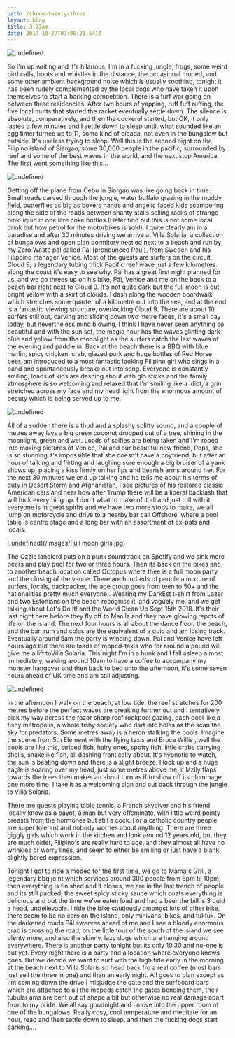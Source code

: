 ```yaml
---
path: /three-twenty-three
layout: blog
title: 3.23am
date: 2017-10-27T07:06:21.541Z
---
```

![undefined](/images/IMG_3651.JPG)

So I'm up writing and it's hilarious, I'm in a fucking jungle, frogs, some weird bird calls, hoots and whistles in the distance, the occasional moped, and some other ambient background noise which is usually soothing, tonight it has been rudely complemented by the local dogs who have taken it upon themselves to start a barking competition. There is a turf war going on between three residencies. After two hours of yapping, ruff fuff ruffing, the five local mutts that started the racket eventually settle down. The silence is absolute, comparatively, and then the cockerel started, but OK, it only lasted a few minutes and I settle down to sleep until, what sounded like an egg timer turned up to 11, some kind of cicada, not even in the bungalow but outside. It's useless trying to sleep. Well this is the second night on the Filipino island of Siargao, some 30,000 people in the pacific, surrounded by reef and some of the best waves in the world, and the next stop America. The first went something like this...

![undefined](/images/IMG_3770.JPG)

Getting off the plane from Cebu in Siargao was like going back in time. Small roads carved through the jungle, water buffalo grazing in the muddy field, butterflies as big as boxers hands and angelic faced kids scampering along the side of the roads between shanty stalls selling racks of strange pink liquid in one litre coke bottles.(I later find out this is not some local drink but how petrol for the motorbikes is sold). I quite clearly am in a paradise and after 30 minutes driving we arrive at Villa Solaria, a collection of bungalows and open plan dormitory nestled next to a beach and run by my Zero Waste pal called Päl (pronounced Paul), from Sweden and his Filippino manager Venice. Most of the guests are surfers on the circuit, Cloud 9, a legendary tubing thick Pacific reef wave just a few kilometres along the coast it's easy to see why. Päl has a great first night planned for us, and we go threes up on his bike, Päl, Venice and me on the back to a beach bar right next to Cloud 9. It's not quite dark but the full moon is out, bright yellow with a skirt of clouds. I dash along the wooden boardwalk which stretches some quarter of a kilometre out into the sea, and at the end is a fantastic viewing structure, overlooking Cloud 9. There are about 10 surfers still out, carving and sliding down two metre faces, it's a small day today, but nevertheless mind blowing, I think I have never seen anything so beautiful and with the sun set, the magic hour has the waves glinting dark blue and yellow from the moonlight as the surfers catch the last waves of the evening and paddle in. Back at the beach there is a BBQ with blue marlin, spicy chicken, crab, glazed pork and huge bottles of Red Horse beer, am introduced to a most fantastic looking Filipino girl who sings in a band and spontaneously breaks out into song. Everyone is constantly smiling, loads of kids are dashing about with glo sticks and the family atmosphere is so welcoming and relaxed that I'm smiling like a idiot, a grin stretched across my face and my head light from the enormous amount of beauty which is being served up to me. 

![undefined](/images/IMG_3636.JPG)

All of a sudden there is a thud and a splashy splitty sound, and a couple of metres away lays a big green coconut dropped out of a tree, shining in the moonlight, green and wet. Loads of selfies are being taken and I'm roped into making pictures of Venice, Päl and our beautiful new friend, Pops, she is so stunning it's impossible that she doesn't have a boyfriend, but after an hour of talking and flirting and laughing sure enough a big bruiser of a yank shows up, placing a kiss firmly on her lips and bearish arms around her. For the next 30 minutes we end up talking and he tells me about his terms of duty in Desert Storm and Afghanistan, I see pictures of his restored classic American cars and hear how after Trump there will be a liberal backlash that will fuck everything up. I don't what to make of it all and just roll with it, everyone is in great spirits and we have two more stops to make, we all jump on motorcycle and drive to a nearby bar call Offshore, where a pool table is centre stage and a long bar with an assortment of ex-pats and locals. 

![undefined](/images/Full moon girls.jpg)

The Ozzie landlord puts on a punk soundtrack on Spotify and we sink more beers and play pool for two or three hours. Then its back on the bikes and to another beach location called Octopus where thee is a full moon party and the closing of the venue. There are hundreds of people a mixture of surfers, locals, backpacker, the age group goes from teen to 50+ and the nationalities pretty much everyone,. Wearing my DarkEst t-shirt from Lazer and two Estonians on the beach recognise it, and vaguely me, and we get talking about Let's Do It! and the World Clean Up Sept 15th 2018. It's their last night here before they fly off to Manila and they have glowing repots of life on the island. The next four hours is all about the dance floor, the beach, and the bar, rum and colas are the equivalent of a quid and am losing track. Eventually around 5am the party is winding down, Pal and Venice have left hours ago but there are loads of moped-taxis who for around a pound will give me a lift toVilla Solaria. This night I'm in a bunk and I fall asleep almost immediately, waking around 10am to have a coffee to accompany my monster hangover and then back to bed unto the afternoon, it's some seven hours ahead of UK time and am still adjusting.

![undefined](/images/IMG_3830.JPG)

In the afternoon I walk on the beach, at low tide, the reef stretches for 200 metres before the perfect waves are breaking further out and I tentatively pick my way across the razor sharp reef rockpool gazing, each pool like a fishy metropolis, a whole fishy society who dart into holes as the scan the sky for predators. Some metres away is a heron stalking the pools. Imagine the scene from 5th Element with the flying taxis and Bruce Willis , well the pools are like this, striped fish, hairy ones, spotty fish, little crabs carrying shells, snakelike fish, all dashing frantically about. It's hypnotic to watch, the sun is beating down and there is a slight breeze. I look up and a huge eagle is soaring over my head, just some metres above me, it lazily flaps towards the trees then makes an about turn as if to show off its plummage one more time. I take it as a welcoming sign and cut back through the jungle to Villa Solaria.

There are guests playing table tennis, a French skydiver and his friend locally know as a bayot, a man but very effeminate, with little weird pointy breasts from the hormones but still a cock. For a catholic country people are super tolerant and nobody worries about anything. There are three giggly girls which work in the kitchen and look around 12 years old, but they are much older, Filipino's are really hard to age, and they almost all have no wrinkles or worry lines, and seem to either be smiling or just have a blank slightly bored expression.

Tonight I got to ride a moped for the first time, we go to Mama's Grill, a legendary bbq joint which services around 300 people from 6pm til 10pm, then everything is finished and it closes, we are in the last trench of people and its still packed, the sweet spicy sticky sauce which coats everything is delicious and but the time we've eaten load and had a beer the bill is 3 quid a head, unbelievable. I ride the bike cautiously amongst lots of other bike, there seem to be no cars on the island, only minivans, bikes, and tuktuk. On the darkened roads Päl swerves ahead of me and I see a bloody enormous crab is crossing the road, on the little tour of the south of the island we see plenty more, and also the skinny, lazy dogs which are hanging around everywhere. There is another party tonight but its only 10.30 and no-one is out yet. Every night there is a party and a location where everyone knows goes. But we decide we want to surf with the high tide early in the morning at the beach next to Villa Solaris so head back fro a real coffee (most bars just sell the three in one) and then an early night. All goes to plan except as I'm coming down the drive I misjudge the gate and the surfboard bars which are attached to all the mopeds catch the gates bending them, their tubular ams are bent out of shape a bit but otherwise no real damage apart from to my pride. We all say goodnight and I move into the upper room of one of the bungalows. Really cosy, cool temperature and meditate for an hour, read and then settle down to sleep, and then the fucking dogs start barking....
